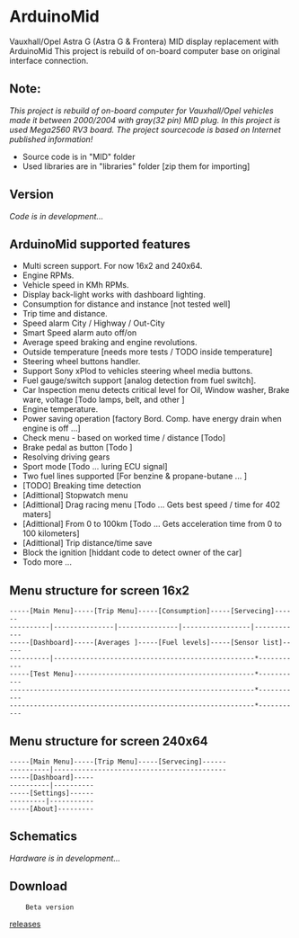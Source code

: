 # ArduinoMidVauxhall/Opel Astra G (Astra G & Frontera) MID display replacement with ArduinoMidThis project is rebuild of on-board computer  base on original interface connection.## Note:_This project is rebuild of on-board computer for Vauxhall/Opel vehicles  made it between 2000/2004 with gray(32 pin) MID plug.In this project is used Mega2560 RV3 board.The project sourcecode is based on Internet published information!_* Source code is in "MID" folder* Used libraries are in "libraries" folder [zip them for importing]## Version    _Code is  in development..._## ArduinoMid supported features* Multi screen support. For now 16x2 and 240x64.* Engine RPMs.* Vehicle speed in KMh RPMs.* Display back-light works with dashboard lighting.* Consumption for distance and instance [not tested well]* Trip time and distance.* Speed alarm  City / Highway / Out-City* Smart Speed alarm auto off/on* Average speed braking and engine revolutions.* Outside temperature [needs more tests / TODO inside temperature]* Steering wheel buttons handler.* Support Sony xPlod to vehicles steering wheel media buttons.* Fuel gauge/switch support [analog detection from fuel switch].* Car Inspection menu detects critical level for  Oil, Window washer, Brake ware, voltage [Todo lamps, belt, and other ]* Engine temperature.* Power saving operation [factory Bord. Comp. have energy drain when engine is off ...]* Check menu - based on worked time / distance [Todo]* Brake pedal as button [Todo ]* Resolving driving gears * Sport mode [Todo ... luring ECU signal]* Two fuel lines supported [For benzine & propane-butane ... ]* [TODO] Breaking time detection* [Adittional] Stopwatch menu* [Adittional] Drag racing menu [Todo ... Gets best speed / time for 402 maters]* [Adittional] From 0 to 100km [Todo ... Gets acceleration time from 0 to 100 kilometers]* [Adittional] Trip distance/time save* Block the ignition [hiddant code to detect owner of the car]* Todo more ...## Menu structure for screen 16x2    -----[Main Menu]-----[Trip Menu]-----[Consumption]-----[Servecing]------    ----------|---------------|---------------|-----------------|------------    -----[Dashboard]-----[Averages ]-----[Fuel levels]-----[Sensor list]-----    ----------|--------------------------------------------------*-----------    -----[Test Menu]---------------------------------------------*-----------    -------------------------------------------------------------*-----------    -------------------------------------------------------------*-----------## Menu structure for screen 240x64    -----[Main Menu]-----[Trip Menu]-----[Servecing]------    ----------|-------------------------------------------    -----[Dashboard]-----    ----------|----------    -----[Settings]------    ---------|-----------    -----[About]---------## Schematics   _Hardware is  in development..._## Download         Beta version[releases](https://github.com/fire1/ArduinoMid/releases)
